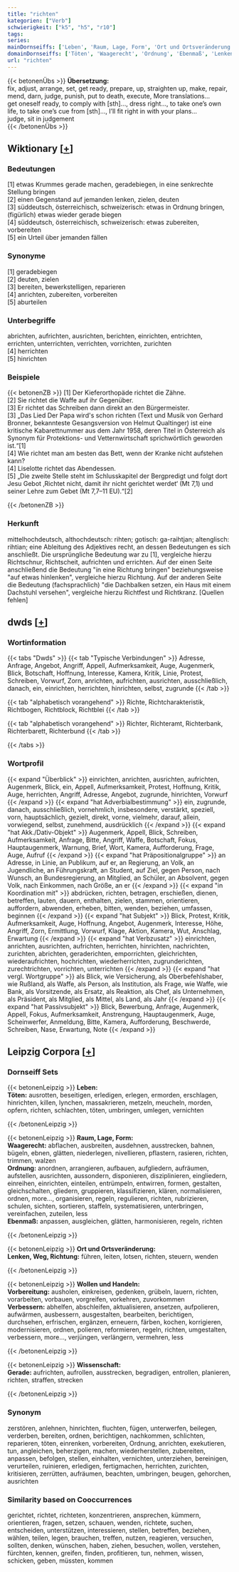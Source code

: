 ```yaml
---
title: "richten"
kategorien: ["Verb"]
schwierigkeit: ["k5", "h5", "r10"]
tags:
series:
mainDornseiffs: ['Leben', 'Raum, Lage, Form', 'Ort und Ortsveränderung', 'Wollen und Handeln', 'Wissenschaft']
domainDornseiffs: ['Töten', 'Waagerecht', 'Ordnung', 'Ebenmaß', 'Lenken, Weg, Richtung', 'Vorbereitung', 'Verbessern', 'Gerade']
url: "richten"
---
```


{{< betonenÜbs >}}
**Übersetzung:**  
fix, adjust, arrange, set, get ready, prepare, up, straighten up, make, repair, mend, darn, judge, punish, put to death, execute, More translations...  
get oneself ready, to comply with [sth]..., dress right..., to take one’s own life, to take one’s cue from [sth]..., I’ll fit right in with your plans...  
judge, sit in judgement  
{{< /betonenÜbs >}}

## Wiktionary [[+](https://de.wiktionary.org/wiki/richten)]

### Bedeutungen
[1] etwas Krummes gerade machen, geradebiegen, in eine senkrechte Stellung bringen  
[2] einen Gegenstand auf jemanden lenken, zielen, deuten  
[3] süddeutsch, österreichisch, schweizerisch: etwas in Ordnung bringen, (figürlich) etwas wieder gerade biegen  
[4] süddeutsch, österreichisch, schweizerisch: etwas zubereiten, vorbereiten  
[5] ein Urteil über jemanden fällen  

### Synonyme
[1] geradebiegen  
[2] deuten, zielen  
[3] bereiten, bewerkstelligen, reparieren  
[4] anrichten, zubereiten, vorbereiten  
[5] aburteilen  

### Unterbegriffe
abrichten, aufrichten, ausrichten, berichten, einrichten, entrichten, errichten, unterrichten, verrichten, vorrichten, zurichten  
[4] herrichten  
[5] hinrichten  

### Beispiele
{{< betonenZB >}}
[1] Der Kieferorthopäde richtet die Zähne.  
[2] Sie richtet die Waffe auf ihr Gegenüber.  
[3] Er richtet das Schreiben dann direkt an den Bürgermeister.  
[3] „Das Lied Der Papa wird's schon richten (Text und Musik von Gerhard Bronner, bekannteste Gesangsversion von Helmut Qualtinger) ist eine kritische Kabarettnummer aus dem Jahr 1958, deren Titel in Österreich als Synonym für Protektions- und Vetternwirtschaft sprichwörtlich geworden ist.“[1]  
[4] Wie richtet man am besten das Bett, wenn der Kranke nicht aufstehen kann?  
[4] Liselotte richtet das Abendessen.  
[5] „Die zweite Stelle steht im Schlusskapitel der Bergpredigt und folgt dort Jesu Gebot ‚Richtet nicht, damit ihr nicht gerichtet werdet‘ (Mt 7,1) und seiner Lehre zum Gebet (Mt 7,7–11 EU).“[2]  

{{< /betonenZB >}}
### Herkunft
mittelhochdeutsch, althochdeutsch: rihten; gotisch: ga-raihtjan; altenglisch: rihtian; eine Ableitung des Adjektives recht, an dessen Bedeutungen es sich anschließt. Die ursprüngliche Bedeutung war zu [1], vergleiche hierzu Richtschnur, Richtscheit, aufrichten und errichten. Auf der einen Seite anschließend die Bedeutung "in eine Richtung bringen" beziehungsweise "auf etwas hinlenken", vergleiche hierzu Richtung. Auf der anderen Seite die Bedeutung (fachsprachlich) "die Dachbalken setzen, ein Haus mit einem Dachstuhl versehen", vergleiche hierzu Richtfest und Richtkranz. [Quellen fehlen]  



## dwds [[+](https://www.dwds.de/wb/richten)]

### Wortinformation
{{< tabs "Dwds" >}}
{{< tab "Typische Verbindungen" >}}
Adresse, Anfrage, Angebot, Angriff, Appell, Aufmerksamkeit, Auge, Augenmerk, Blick, Botschaft, Hoffnung, Interesse, Kamera, Kritik, Linie, Protest, Schreiben, Vorwurf, Zorn, anrichten, aufrichten, ausrichten, ausschließlich, danach, ein, einrichten, herrichten, hinrichten, selbst, zugrunde
{{< /tab >}}

{{< tab "alphabetisch vorangehend" >}}
Richte, Richtcharakteristik, Richtbogen, Richtblock, Richtblei
{{< /tab >}}

{{< tab "alphabetisch vorangehend" >}}
Richter, Richteramt, Richterbank, Richterbarett, Richterbund
{{< /tab >}}

{{< /tabs >}}

### Wortprofil
{{< expand "Überblick" >}} einrichten, anrichten, ausrichten, aufrichten, Augenmerk, Blick, ein, Appell, Aufmerksamkeit, Protest, Hoffnung, Kritik, Auge, herrichten, Angriff, Adresse, Angebot, zugrunde, hinrichten, Vorwurf {{< /expand >}}
{{< expand "hat Adverbialbestimmung" >}} ein, zugrunde, danach, ausschließlich, vornehmlich, insbesondere, verstärkt, speziell, vorn, hauptsächlich, gezielt, direkt, vorne, vielmehr, darauf, allein, vorwiegend, selbst, zunehmend, ausdrücklich {{< /expand >}}
{{< expand "hat Akk./Dativ-Objekt" >}} Augenmerk, Appell, Blick, Schreiben, Aufmerksamkeit, Anfrage, Bitte, Angriff, Waffe, Botschaft, Fokus, Hauptaugenmerk, Warnung, Brief, Wort, Kamera, Aufforderung, Frage, Auge, Aufruf {{< /expand >}}
{{< expand "hat Präpositionalgruppe" >}} an Adresse, in Linie, an Publikum, auf er, an Regierung, an Volk, an Jugendliche, an Führungskraft, an Student, auf Ziel, gegen Person, nach Wunsch, an Bundesregierung, an Mitglied, an Schüler, an Absolvent, gegen Volk, nach Einkommen, nach Größe, an er {{< /expand >}}
{{< expand "in Koordination mit" >}} abdrücken, richten, betragen, erschießen, dienen, betreffen, lauten, dauern, enthalten, zielen, stammen, orientieren, auffordern, abwenden, erheben, bitten, wenden, beziehen, umfassen, beginnen {{< /expand >}}
{{< expand "hat Subjekt" >}} Blick, Protest, Kritik, Aufmerksamkeit, Auge, Hoffnung, Angebot, Augenmerk, Interesse, Höhe, Angriff, Zorn, Ermittlung, Vorwurf, Klage, Aktion, Kamera, Wut, Anschlag, Erwartung {{< /expand >}}
{{< expand "hat Verbzusatz" >}} einrichten, anrichten, ausrichten, aufrichten, herrichten, hinrichten, nachrichten, zurichten, abrichten, geraderichten, emporrichten, gleichrichten, wiederaufrichten, hochrichten, wiederherrichten, zugrunderichten, zurechtrichten, vorrichten, unterrichten {{< /expand >}}
{{< expand "hat vergl. Wortgruppe" >}} als Blick, wie Versicherung, als Oberbefehlshaber, wie Rußland, als Waffe, als Person, als Institution, als Frage, wie Waffe, wie Bank, als Vorsitzende, als Ersatz, als Reaktion, als Chef, als Unternehmen, als Präsident, als Mitglied, als Mittel, als Land, als Jahr {{< /expand >}}
{{< expand "hat Passivsubjekt" >}} Blick, Bewerbung, Anfrage, Augenmerk, Appell, Fokus, Aufmerksamkeit, Anstrengung, Hauptaugenmerk, Auge, Scheinwerfer, Anmeldung, Bitte, Kamera, Aufforderung, Beschwerde, Schreiben, Nase, Erwartung, Note {{< /expand >}}

## Leipzig Corpora [[+](https://corpora.uni-leipzig.de/en/res?word=richten&corpusId=deu_newscrawl-public_2018)]

### Dornseiff Sets
{{< betonenLeipzig >}}
**Leben:**  
**Töten:** ausrotten, beseitigen, erledigen, erlegen, ermorden, erschlagen, hinrichten, killen, lynchen, massakrieren, metzeln, meucheln, morden, opfern, richten, schlachten, töten, umbringen, umlegen, vernichten  

{{< /betonenLeipzig >}}


{{< betonenLeipzig >}}
**Raum, Lage, Form:**  
**Waagerecht:** abflachen, ausbreiten, ausdehnen, ausstrecken, bahnen, bügeln, ebnen, glätten, niederlegen, nivellieren, pflastern, rasieren, richten, trimmen, walzen  
**Ordnung:** anordnen, arrangieren, aufbauen, aufgliedern, aufräumen, aufstellen, ausrichten, aussondern, disponieren, disziplinieren, eingliedern, einreihen, einrichten, einteilen, entrümpeln, entwirren, formen, gestalten, gleichschalten, gliedern, gruppieren, klassifizieren, klären, normalisieren, ordnen, more..., organisieren, regeln, regulieren, richten, rubrizieren, schulen, sichten, sortieren, staffeln, systematisieren, unterbringen, vereinfachen, zuteilen, less  
**Ebenmaß:** anpassen, ausgleichen, glätten, harmonisieren, regeln, richten  

{{< /betonenLeipzig >}}


{{< betonenLeipzig >}}
**Ort und Ortsveränderung:**  
**Lenken, Weg, Richtung:** führen, leiten, lotsen, richten, steuern, wenden  

{{< /betonenLeipzig >}}


{{< betonenLeipzig >}}
**Wollen und Handeln:**  
**Vorbereitung:** ausholen, einkreisen, gedenken, grübeln, lauern, richten, vorarbeiten, vorbauen, vorgreifen, vorkehren, zuvorkommen  
**Verbessern:** abhelfen, abschleifen, aktualisieren, ansetzen, aufpolieren, aufwärmen, ausbessern, ausgestalten, bearbeiten, berichtigen, durchsehen, erfrischen, ergänzen, erneuern, färben, kochen, korrigieren, modernisieren, ordnen, polieren, reformieren, regeln, richten, umgestalten, verbessern, more..., verjüngen, verlängern, vermehren, less  

{{< /betonenLeipzig >}}


{{< betonenLeipzig >}}
**Wissenschaft:**  
**Gerade:** aufrichten, aufrollen, ausstrecken, begradigen, entrollen, planieren, richten, straffen, strecken  

{{< /betonenLeipzig >}}

### Synonym
zerstören, anlehnen, hinrichten, fluchten, fügen, unterwerfen, beilegen, verderben, bereiten, ordnen, berichtigen, nachkommen, schlichten, reparieren, töten, einrenken, vorbereiten, Ordnung, anrichten, exekutieren, tun, angleichen, beherzigen, machen, wiederherstellen, zubereiten, anpassen, befolgen, stellen, einhalten, vernichten, unterziehen, bereinigen, verurteilen, ruinieren, erledigen, fertigmachen, herrichten, zurichten, kritisieren, zerrütten, aufräumen, beachten, umbringen, beugen, gehorchen, ausrichten


### Similarity based on Cooccurrences
gerichtet, richtet, richteten, konzentrieren, ansprechen, kümmern, orientieren, fragen, setzen, schauen, wenden, richtete, suchen, entscheiden, unterstützen, interessieren, stellen, betreffen, beziehen, wählen, teilen, legen, brauchen, treffen, nutzen, reagieren, versuchen, sollten, denken, wünschen, haben, ziehen, besuchen, wollen, verstehen, fürchten, kennen, greifen, finden, profitieren, tun, nehmen, wissen, schicken, geben, müssten, kommen

